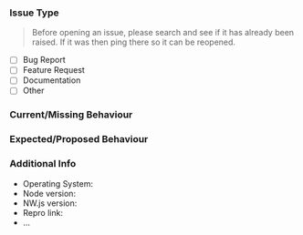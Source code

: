 ### Issue Type

> Before opening an issue, please search and see if it has already been raised. If it was then ping there so it can be reopened.

- [ ] Bug Report
- [ ] Feature Request
- [ ] Documentation
- [ ] Other

### Current/Missing Behaviour

### Expected/Proposed Behaviour

### Additional Info

- Operating System:
- Node version:
- NW.js version:
- Repro link:
- ...
